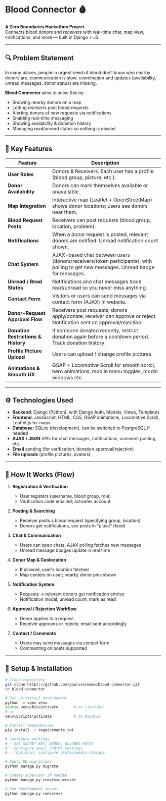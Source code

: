# Blood Connector 🩸

**A Zero Boundaries Hackathon Project**  
Connects blood *donors* and *receivers* with real-time chat, map view, notifications, and more — built in Django + JS.

---

## 🔍 Problem Statement

In many places, people in urgent need of blood don’t know who nearby donors are; communication is slow; coordination and updates (availability, unread messages, donor status) are missing.  

**Blood Connector** aims to solve this by:

- Showing nearby donors on a map
- Letting receivers post blood requests
- Alerting donors of new requests via notifications  
- Enabling real-time messaging
- Showing availability & donation history  
- Managing read/unread states so nothing is missed

---

## 🎯 Key Features

| Feature | Description |
|---|---|
| **User Roles** | Donors & Receivers. Each user has a profile (blood group, picture, etc.). |
| **Donor Availability** | Donors can mark themselves available or unavailable. |
| **Map Integration** | Interactive map (Leaflet + OpenStreetMap) shows donor locations; users see donors near them. |
| **Blood Request Posts** | Receivers can post requests (blood group, location, problem). |
| **Notifications** | When a donor request is posted, relevant donors are notified. Unread notification count shown. |
| **Chat System** | AJAX-based chat between users (donors/receivers/token participants), with polling to get new messages. Unread badge for messages. |
| **Unread / Read States** | Notifications and chat messages track read/unread so you never miss anything. |
| **Contact Form** | Visitors or users can send messages via contact form (AJAX) in website. |
| **Donor-Request Approval Flow** | Receivers post requests; donors apply/donate; receiver can approve or reject. Notification sent on approval/rejection. |
| **Donation Restrictions & History** | If someone donated recently, restrict donation again before a cooldown period. Track donation history. |
| **Profile Picture Upload** | Users can upload / change profile pictures. |
| **Animations & Smooth UX** | GSAP + Locomotive Scroll for smooth scroll, hero animations, mobile menu toggles, modal windows etc. |

---

## ⚙️ Technologies Used

- **Backend**: Django (Python), with Django Auth, Models, Views, Templates  
- **Frontend**: JavaScript, HTML, CSS, GSAP animations, Locomotive Scroll, Leaflet.js for maps  
- **Database**: SQLite (development), can be switched to PostgreSQL if needed  
- **AJAX / JSON** APIs for chat messages, notifications, comment posting, etc.  
- **Email** sending (for verification, donation approval/rejection)  
- **File uploads** (profile pictures, avatars)  

---

## 📑 How It Works (Flow)

1. **Registration & Verification**  
   - User registers (username, blood group, role)  
   - Verification code emailed; activates account  

2. **Posting & Searching**  
   - Receiver posts a blood request (specifying group, location)  
   - Donors get notifications, see posts in “pluse” (feed)  

3. **Chat & Communication**  
   - Users can open chats; AJAX polling fetches new messages  
   - Unread message badges update in real time  

4. **Donor Map & Geolocation**  
   - If allowed, user's location fetched  
   - Map centers on user; nearby donor pins shown  

5. **Notification System**  
   - Requests → relevant donors get notification entries  
   - Notification modal, unread count, mark as read  

6. **Approval / Rejection Workflow**  
   - Donor applies to a request  
   - Receiver approves or rejects; email sent accordingly  

7. **Contact / Comments**  
   - Users may send messages via contact form  
   - Commenting on posts supported  

---



## 🧾 Setup & Installation

```bash
# Clone repository
git clone https://github.com/yourusername/blood-connector.git
cd blood-connector

# Set up virtual environment
python -m venv venv
source venv/bin/activate       # on Linux/Mac
# or
venv\Scripts\activate          # on Windows

# Install dependencies
pip install -r requirements.txt

# Configure settings
# - Set SECRET_KEY, DEBUG, ALLOWED_HOSTS
# - Configure email (SMTP) settings
# - (Optional) configure static/media storage

# Apply DB migrations
python manage.py migrate

# Create superuser if needed
python manage.py createsuperuser

# Run development server
python manage.py runserver
